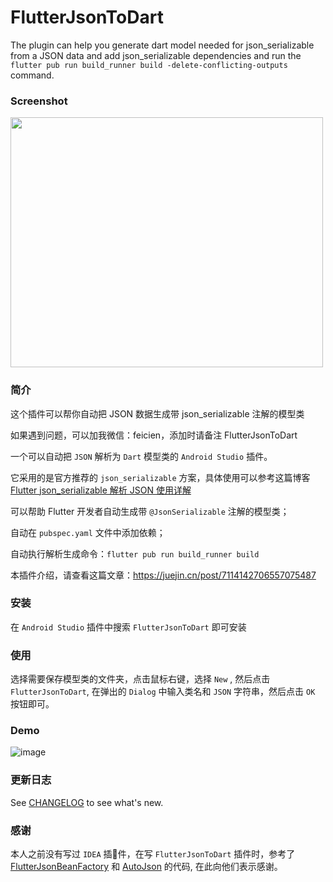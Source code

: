

# FlutterJsonToDart 


<!-- Plugin description -->
The plugin can help you generate dart model needed for json_serializable from a JSON data and add json_serializable dependencies and run the `flutter pub run build_runner build -delete-conflicting-outputs` command. 

### Screenshot
<img src="https://plugins.jetbrains.com/files/19409/screenshot_76b4f3ed-b0d6-4ab3-b135-5779cd94f368" width="500" height="400"/>

### 简介
这个插件可以帮你自动把 JSON 数据生成带 json_serializable 注解的模型类

如果遇到问题，可以加我微信：feicien，添加时请备注 FlutterJsonToDart


一个可以自动把 `JSON` 解析为 `Dart` 模型类的 `Android Studio` 插件。

它采用的是官方推荐的 `json_serializable` 方案，具体使用可以参考这篇博客[Flutter json_serializable 解析 JSON 使用详解](https://juejin.cn/post/7175793535081529402)

可以帮助 Flutter 开发者自动生成带 `@JsonSerializable` 注解的模型类；

自动在 `pubspec.yaml` 文件中添加依赖；

自动执行解析生成命令：`flutter pub run build_runner build `

本插件介绍，请查看这篇文章：https://juejin.cn/post/7114142706557075487

### 安装

 在 `Android Studio` 插件中搜索 `FlutterJsonToDart` 即可安装

### 使用

选择需要保存模型类的文件夹，点击鼠标右键，选择 `New` , 然后点击 `FlutterJsonToDart`, 在弹出的 `Dialog` 中输入类名和 `JSON` 字符串，然后点击 `OK` 按钮即可。

<!-- Plugin description end -->

### Demo
![image](images/DxyJsonToDart.gif)


### 更新日志

See [CHANGELOG](CHANGELOG.md) to see what's new.


### 感谢

本人之前没有写过 `IDEA` 插件，在写 `FlutterJsonToDart` 插件时，参考了 [FlutterJsonBeanFactory](https://github.com/fluttercandies/FlutterJsonBeanFactory) 和 [AutoJson](https://github.com/LuodiJackShen/AutoJson) 的代码, 在此向他们表示感谢。